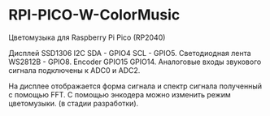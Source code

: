 # RPI-PICO-W-ColorMusic
 Цветомузыка для Raspberry Pi Pico (RP2040)

 Дисплей SSD1306 I2C SDA - GPIO4 SCL - GPIO5.
 Светодиодная лента WS2812B - GPIO8.
 Encoder GPIO15 GPIO14.
 Аналоговые входы звукового сигнала подключены к ADC0 и ADC2.

 На дисплее отображается форма сигнала и спектр сигнала полученный с помощью FFT.
 С помощью энкодера можно изменить режим цветомузыки. (в стадии разработки).
 
